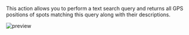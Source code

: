 This action allows you to perform a text search query and returns all GPS positions of spots matching this query along with their descriptions.

![preview](/images/mapboxApi/actions/forwardGeocoding-en.png)